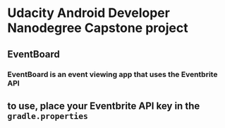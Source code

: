 # Udacity Android Developer Nanodegree Capstone project 

## EventBoard

### EventBoard is an event viewing app that uses the Eventbrite API

## to use, place your Eventbrite API key in the ```gradle.properties```
